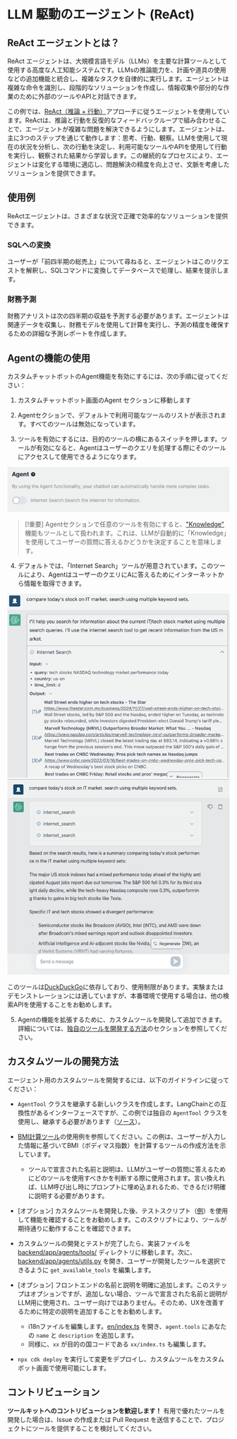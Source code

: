 # LLM 駆動のエージェント (ReAct)

## ReAct エージェントとは？

ReAct エージェントは、大規模言語モデル（LLMs）を主要な計算ツールとして使用する高度な人工知能システムです。LLMsの推論能力を、計画や道具の使用などの追加機能と統合し、複雑なタスクを自律的に実行します。エージェントは複雑な命令を識別し、段階的なソリューションを作成し、情報収集や部分的な作業のために外部のツールやAPIと対話できます。

この例では、[ReAct（推論 + 行動）](https://www.promptingguide.ai/techniques/react)アプローチに従うエージェントを使用しています。ReActは、推論と行動を反復的なフィードバックループで組み合わせることで、エージェントが複雑な問題を解決できるようにします。エージェントは、主に3つのステップを通じて動作します：思考、行動、観察。LLMを使用して現在の状況を分析し、次の行動を決定し、利用可能なツールやAPIを使用して行動を実行し、観察された結果から学習します。この継続的なプロセスにより、エージェントは変化する環境に適応し、問題解決の精度を向上させ、文脈を考慮したソリューションを提供できます。

## 使用例

ReActエージェントは、さまざまな状況で正確で効率的なソリューションを提供できます。

### SQLへの変換

ユーザーが「前四半期の総売上」について尋ねると、エージェントはこのリクエストを解釈し、SQLコマンドに変換してデータベースで処理し、結果を提示します。

### 財務予測

財務アナリストは次の四半期の収益を予測する必要があります。エージェントは関連データを収集し、財務モデルを使用して計算を実行し、予測の精度を確保するための詳細な予測レポートを作成します。

## Agentの機能の使用

カスタムチャットボットのAgent機能を有効にするには、次の手順に従ってください：

1. カスタムチャットボット画面のAgent セクションに移動します

2. Agentセクションで、デフォルトで利用可能なツールのリストが表示されます。すべてのツールは無効になっています。

3. ツールを有効にするには、目的のツールの横にあるスイッチを押します。ツールが有効になると、Agentはユーザーのクエリを処理する際にそのツールにアクセスして使用できるようになります。

![](./imgs/agent_tools.png)

> [!重要]
> Agentセクションで任意のツールを有効にすると、["Knowledge"](https://aws.amazon.com/what-is/retrieval-augmented-generation/) 機能もツールとして扱われます。これは、LLMが自動的に「Knowledge」を使用してユーザーの質問に答えるかどうかを決定することを意味します。

4. デフォルトでは、「Internet Search」ツールが用意されています。このツールにより、AgentはユーザーのクエリにAに答えるためにインターネットから情報を取得できます。

![](./imgs/agent1.png)
![](./imgs/agent2.png)

このツールは[DuckDuckGo](https://duckduckgo.com/)に依存しており、使用制限があります。実験またはデモンストレーションには適していますが、本番環境で使用する場合は、他の検索APIを使用することをお勧めします。

5. Agentの機能を拡張するために、カスタムツールを開発して追加できます。詳細については、[独自のツールを開発する方法](#how-to-develop-your-own-tools)のセクションを参照してください。

## カスタムツールの開発方法

エージェント用のカスタムツールを開発するには、以下のガイドラインに従ってください：

- `AgentTool` クラスを継承する新しいクラスを作成します。LangChainとの互換性があるインターフェースですが、この例では独自の `AgentTool` クラスを使用し、継承する必要があります（[ソース](../backend/app/agents/tools/agent_tool.py)）。

- [BMI計算ツール](../examples/agents/tools/bmi/bmi.py)の使用例を参照してください。この例は、ユーザーが入力した情報に基づいてBMI（ボディマス指数）を計算するツールの作成方法を示しています。

  - ツールで宣言された名前と説明は、LLMがユーザーの質問に答えるためにどのツールを使用すべきかを判断する際に使用されます。言い換えれば、LLM呼び出し時にプロンプトに埋め込まれるため、できるだけ明確に説明する必要があります。

- [オプション] カスタムツールを開発した後、テストスクリプト（[例](../examples/agents/tools/bmi/test_bmi.py)）を使用して機能を確認することをお勧めします。このスクリプトにより、ツールが期待通りに動作することを確認できます。

- カスタムツールの開発とテストが完了したら、実装ファイルを [backend/app/agents/tools/](../backend/app/agents/tools/) ディレクトリに移動します。次に、[backend/app/agents/utils.py](../backend/app/agents/utils.py) を開き、ユーザーが開発したツールを選択できるように `get_available_tools` を編集します。

- [オプション] フロントエンドの名前と説明を明確に追加します。このステップはオプションですが、追加しない場合、ツールで宣言された名前と説明がLLM用に使用され、ユーザー向けではありません。そのため、UXを改善するために特定の説明を追加することをお勧めします。

  - i18nファイルを編集します。[en/index.ts](../frontend/src/i18n/en/index.ts) を開き、`agent.tools` にあなたの `name` と `description` を追加します。
  - 同様に、`xx` が目的の国コードである `xx/index.ts` も編集します。

- `npx cdk deploy` を実行して変更をデプロイし、カスタムツールをカスタムボット画面で使用可能にします。

## コントリビューション

**ツールキットへのコントリビューションを歓迎します！** 有用で優れたツールを開発した場合は、Issue の作成または Pull Request を送信することで、プロジェクトにツールを提供することを検討してください。
